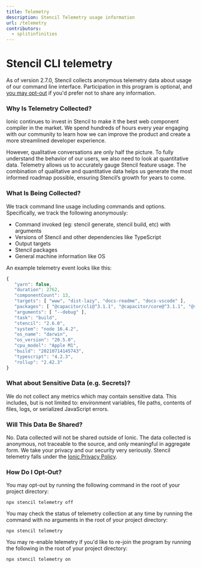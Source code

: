 ```yaml
---
title: Telemetry
description: Stencil Telemetry usage information
url: /telemetry
contributors:
  - splitinfinities
---
```


# Stencil CLI telemetry

As of version 2.7.0, Stencil collects anonymous telemetry data about usage of our command line interface. Participation in this program is optional, and [you may opt-out](#how-do-i-opt-out) if you'd prefer not to share any information.

### Why Is Telemetry Collected?

Ionic continues to invest in Stencil to make it the best web component compiler in the market. We spend hundreds of hours every year engaging with our community to learn how we can improve the product and create a more streamlined developer experience.

However, qualitative conversations are only half the picture. To fully understand the behavior of our users, we also need to look at quantitative data. Telemetry allows us to accurately gauge Stencil feature usage. The combination of qualitative and quantitative data helps us generate the most informed roadmap possible, ensuring Stencil’s growth for years to come.

### What Is Being Collected?

We track command line usage including commands and options. Specifically, we track the following anonymously:

- Command invoked (eg: stencil generate, stencil build, etc) with arguments
- Versions of Stencil and other dependencies like TypeScript
- Output targets
- Stencil packages
- General machine information like OS

An example telemetry event looks like this:

```javascript
{
   "yarn": false,
   "duration": 2762,
   "componentCount": 13,
   "targets": [ "www", "dist-lazy", "docs-readme", "docs-vscode" ],
   "packages": [ "@capacitor/cli@^3.1.1", "@capacitor/core@^3.1.1", "@stencil/core@latest", "@stencil/store@latest" ],
   "arguments": [ "--debug" ],
   "task": "build",
   "stencil": "2.6.0",
   "system": "node 16.4.2",
   "os_name": "darwin",
   "os_version": "20.5.0",
   "cpu_model": "Apple M1",
   "build": "20210714145743",
   "typescript": "4.2.3",
   "rollup": "2.42.3"
}
```

### What about Sensitive Data (e.g. Secrets)?

We do not collect any metrics which may contain sensitive data. This includes, but is not limited to: environment variables, file paths, contents of files, logs, or serialized JavaScript errors.

### Will This Data Be Shared?

No. Data collected will not be shared outside of Ionic. The data collected is anonymous, not traceable to the source, and only meaningful in aggregate form. We take your privacy and our security very seriously. Stencil telemetry falls under the [Ionic Privacy Policy](https://ionicframework.com/privacy).

### How Do I Opt-Out?

You may opt-out by running the following command in the root of your project directory:

`npx stencil telemetry off`

You may check the status of telemetry collection at any time by running the command with no arguments in the root of your project directory:

`npx stencil telemetry`

You may re-enable telemetry if you'd like to re-join the program by running the following in the root of your project directory:

`npx stencil telemetry on`
